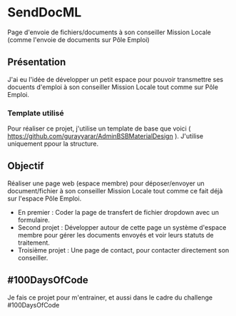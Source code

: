 # SendDocML
Page d'envoie de fichiers/documents à son conseiller Mission Locale (comme l'envoie de documents sur Pôle Emploi)

## Présentation
J'ai eu l'idée de développer un petit espace pour pouvoir transmettre ses docuents d'emploi à son conseiller Mission Locale tout comme sur Pôle Emploi.

### Template utilisé
Pour réaliser ce projet, j'utilise un template de base que voici ( https://github.com/gurayyarar/AdminBSBMaterialDesign ).
J'utilise uniquement ppour la structure.

## Objectif 
Réaliser une page web (espace membre) pour déposer/envoyer un document/fichier à son conseiller Mission Locale tout comme ce fait déjà sur l'espace Pôle Emploi.

- En premier : Coder la page de transfert de fichier dropdown avec un formulaire.
- Second projet : Développer autour de cette page un système d'espace membre pour gérer les documents envoyés et voir leurs statuts de traitement.
- Troisième projet : Une page de contact, pour contacter directement son conseiller. 

## #100DaysOfCode
Je fais ce projet pour m'entrainer, et aussi dans le cadre du challenge #100DaysOfCode

